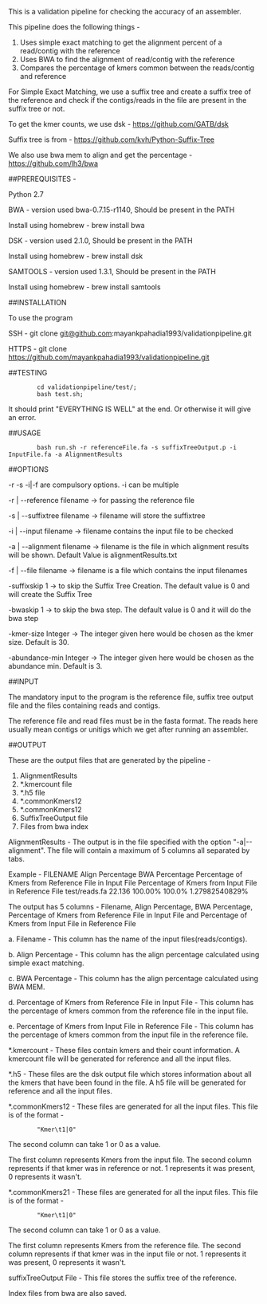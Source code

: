 This is a validation pipeline for checking the accuracy of an assembler. 

This pipeline does the following things - 

1. Uses simple exact matching to get the alignment percent of a read/contig with the reference
2. Uses BWA to find the alignment of read/contig with the reference
3. Compares the percentage of kmers common between the reads/contig and reference

For Simple Exact Matching, we use a suffix tree and create a suffix tree of the reference and check if the contigs/reads in the file are present in the suffix tree or not.

To get the kmer counts, we use dsk - https://github.com/GATB/dsk

Suffix tree is from - https://github.com/kvh/Python-Suffix-Tree

We also use bwa mem to align and get the percentage - https://github.com/lh3/bwa

##PREREQUISITES -

Python 2.7


BWA - version used bwa-0.7.15-r1140, Should be present in the PATH

Install using homebrew - brew install bwa

DSK - version used 2.1.0, Should be present in the PATH

Install using homebrew - brew install dsk

SAMTOOLS - version used 1.3.1, Should be present in the PATH

Install using homebrew - brew install samtools

##INSTALLATION

To use the program

SSH - 
			git clone git@github.com:mayankpahadia1993/validationpipeline.git


HTTPS - 
			git clone https://github.com/mayankpahadia1993/validationpipeline.git

##TESTING
			
			cd validationpipeline/test/;
			bash test.sh;

It should print "EVERYTHING IS WELL" at the end. Or otherwise it will give an error.


##USAGE 


			bash run.sh -r referenceFile.fa -s suffixTreeOutput.p -i InputFile.fa -a AlignmentResults

##OPTIONS

-r -s -i|-f are compulsory options. -i can be multiple


-r | --reference filename -> for passing the reference file


-s | --suffixtree filename  -> filename will store the suffixtree


-i | --input filename -> filename contains the input file to be checked


-a | --alignment filename -> filename is the file in which alignment results will be shown. Default Value is alignmentResults.txt


-f | --file filename -> filename is a file which contains the input filenames


-suffixskip 1 -> to skip the Suffix Tree Creation. The default value is 0 and will create the Suffix Tree


-bwaskip 1 -> to skip the bwa step. The default value is 0 and it will do the bwa step


-kmer-size Integer -> The integer given here would be chosen as the kmer size. Default is 30. 


-abundance-min Integer -> The integer given here would be chosen as the abundance min. Default is 3.


##INPUT

The mandatory input to the program is the reference file, suffix tree output file and the files containing reads and contigs.

The reference file and read files must be in the fasta format. The reads here usually mean contigs or unitigs which we get after running an assembler.

##OUTPUT

These are the output files that are generated by the pipeline - 

1. AlignmentResults
2. *.kmercount file
3. *.h5 file
4. *.commonKmers12
5. *.commonKmers12
6. SuffixTreeOutput file
7. Files from bwa index




AlignmentResults -  The output is in the file specified with the option "-a|--alignment". The file will contain a maximum of 5 columns all separated by tabs.

Example - 
FILENAME	Align Percentage	BWA Percentage	Percentage of Kmers from Reference File in Input File	Percentage of Kmers from Input File in Reference File
test/reads.fa	22.136	100.00%	100.0%	1.27982540829%

The output has 5 columns - Filename, Align Percentage, BWA Percentage, Percentage of Kmers from Reference File in Input File and Percentage of Kmers from Input File in Reference File

a. Filename - This column has the name of the input files(reads/contigs).


b. Align Percentage - This column has the align percentage calculated using simple exact matching.


c. BWA Percentage - This column has the align percentage calculated using BWA MEM.


d. Percentage of Kmers from Reference File in Input File - This column has the percentage of kmers common from the reference file in the input file.


e. Percentage of Kmers from Input File in Reference File - This column has the percentage of kmers common from the input file in the reference file.



*.kmercount - These files contain kmers and their count information. A kmercount file will be generated for reference and all the input files. 

*.h5 - These files are the dsk output file which stores information about all the kmers that have been found in the file. A h5 file will be generated for reference and all the input files.

*.commonKmers12 - These files are generated for all the input files. This file is of the format - 

			"Kmer\t1|0"

The second column can take 1 or 0 as a value.

The first column represents Kmers from the input file. The second column represents if that kmer was in reference or not. 1 represents it was present, 0 represents it wasn't.

*.commonKmers21 - These files are generated for all the input files. This file is of the format - 

			"Kmer\t1|0"

The second column can take 1 or 0 as a value.

The first column represents Kmers from the reference file. The second column represents if that kmer was in the input file or not. 1 represents it was present, 0 represents it wasn't.

suffixTreeOutput File - This file stores the suffix tree of the reference.

Index files from bwa are also saved. 